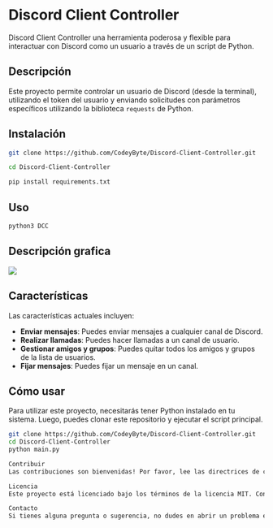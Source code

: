 # Discord Client Controller

Discord Client Controller una herramienta poderosa y flexible para interactuar con Discord como un usuario a través de un script de Python.

## Descripción

Este proyecto permite controlar un usuario de Discord (desde la terminal), utilizando el token del usuario y enviando solicitudes con parámetros específicos utilizando la biblioteca `requests` de Python. 

## Instalación

```bash
git clone https://github.com/CodeyByte/Discord-Client-Controller.git

cd Discord-Client-Controller

pip install requirements.txt

```

## Uso

```bash
python3 DCC
```

## Descripción grafica

![](https://cdn.discordapp.com/attachments/1211469554388045896/1211813869178327100/image.png?ex=65ef909c&is=65dd1b9c&hm=9d103120b57af44f6a558be558a82edf1efc7403cc29b6cd72c55840a6eaeabe&)

## Características

Las características actuales incluyen:

- **Enviar mensajes**: Puedes enviar mensajes a cualquier canal de Discord.
- **Realizar llamadas**: Puedes hacer llamadas a un canal de usuario.
- **Gestionar amigos y grupos**: Puedes quitar todos los amigos y grupos de la lista de usuarios.
- **Fijar mensajes**: Puedes fijar un mensaje en un canal.

## Cómo usar

Para utilizar este proyecto, necesitarás tener Python instalado en tu sistema. Luego, puedes clonar este repositorio y ejecutar el script principal.

```bash
git clone https://github.com/CodeyByte/Discord-Client-Controller.git
cd Discord-Client-Controller
python main.py

Contribuir
Las contribuciones son bienvenidas! Por favor, lee las directrices de contribución para empezar.

Licencia
Este proyecto está licenciado bajo los términos de la licencia MIT. Consulta el archivo LICENSE para más detalles.

Contacto
Si tienes alguna pregunta o sugerencia, no dudes en abrir un problema en este repositorio.

